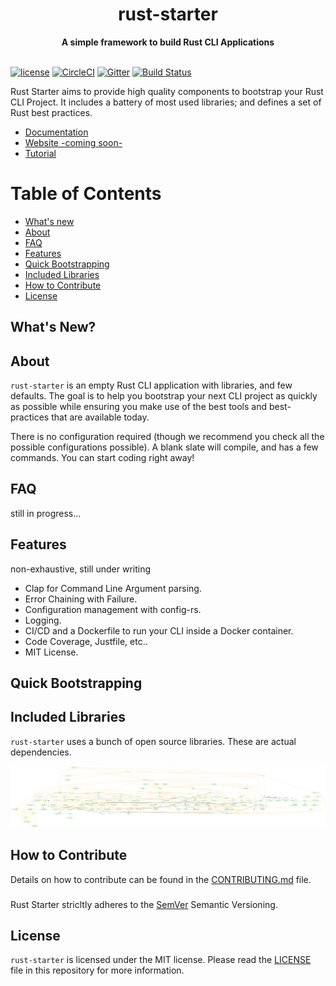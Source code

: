 <h1 align="center">rust-starter</h1>
<div align="center">
 <strong>
    A simple framework to build Rust CLI Applications
 </strong>
</div>
<br/>


[![license](https://img.shields.io/badge/license-MIT-blue.svg)](https://github.com/omarabid/rust-starter/blob/master/LICENSE) [![CircleCI](https://circleci.com/gh/omarabid/rust-starter.svg?style=svg)](https://circleci.com/gh/omarabid/rust-starter) [![Gitter](https://badges.gitter.im/rust-starter/community.svg)](https://gitter.im/rust-starter/community?utm_source=badge&utm_medium=badge&utm_campaign=pr-badge) [![Build Status](https://travis-ci.org/omarabid/rust-starter.svg?branch=master)](https://travis-ci.org/clap-rs/clap)

Rust Starter aims to provide high quality components to bootstrap your Rust CLI Project. It includes a battery of most used libraries; and defines a set of Rust best practices.

* [Documentation]()
* [Website -coming soon-]()
* [Tutorial]()

Table of Contents
=================

* [What's new](#whats-new)
* [About](#about)
* [FAQ](#faq)
* [Features](#features)
* [Quick Bootstrapping](#quick-bootstrapping)
* [Included Libraries](#included-libraries)
* [How to Contribute](#how-to-contribute)
* [License](#license)

## What's New?

## About

`rust-starter` is an empty Rust CLI application with libraries, and few defaults. The goal is to help you bootstrap your next CLI project as quickly as possible while ensuring you make use of the best tools and best-practices that are available today.

There is no configuration required (though we recommend you check all the possible configurations possible). A blank slate will compile, and has a few commands. You can start coding right away!

## FAQ

still in progress...

## Features

non-exhaustive, still under writing

- Clap for Command Line Argument parsing.
- Error Chaining with Failure.
- Configuration management with config-rs.
- Logging.
- CI/CD and a Dockerfile to run your CLI inside a Docker container.
- Code Coverage, Justfile, etc..
- MIT License.

## Quick Bootstrapping

## Included Libraries

`rust-starter` uses a bunch of open source libraries. These are actual dependencies.

![cargo-graph dependencies](cargo-graph.png)

## How to Contribute

Details on how to contribute can be found in the [CONTRIBUTING.md](.github/CONTRIBUTING.md) file.

###

Rust Starter stricltly adheres to the [SemVer](https://semver.org/) Semantic Versioning.

## License

`rust-starter` is licensed under the MIT license. Please read the [LICENSE](LICENSE) file in this repository for more information.
